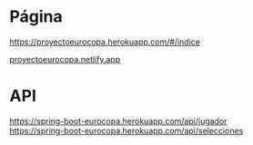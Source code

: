# Página 
https://proyectoeurocopa.herokuapp.com/#/indice

[proyectoeurocopa.netlify.app](https://proyectoeurocopa.netlify.app/#/indice)

# API
https://spring-boot-eurocopa.herokuapp.com/api/jugador  
https://spring-boot-eurocopa.herokuapp.com/api/selecciones
